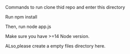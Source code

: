 Commands to run
clone thid repo and enter this directory

Run npm install 

Then, run node app.js 

Make sure you have >=14 Node version.

ALso,please create a empty files directory here.
